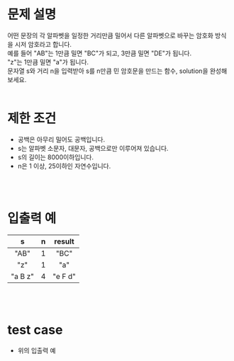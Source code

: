 # 문제 설명
어떤 문장의 각 알파벳을 일정한 거리만큼 밀어서 다른 알파벳으로 바꾸는 암호화 방식을 시저 암호라고 합니다.  
예를 들어 "AB"는 1만큼 밀면 "BC"가 되고, 3만큼 밀면 "DE"가 됩니다.  
"z"는 1만큼 밀면 "a"가 됩니다.  
문자열 s와 거리 n을 입력받아 s를 n만큼 민 암호문을 만드는 함수, solution을 완성해 보세요.
<br><br>

# 제한 조건
- 공백은 아무리 밀어도 공백입니다.
- s는 알파벳 소문자, 대문자, 공백으로만 이루어져 있습니다.
- s의 길이는 8000이하입니다.
- n은 1 이상, 25이하인 자연수입니다.

<br><br>

# 입출력 예
|s|n|result|
|:-----:|:-----:|:-----:|
| "AB" | 1 | "BC" |
| "z" | 1 | "a" |
| "a B z" | 4 | "e F d" |

<br><br>

# test case
- 위의 입출력 예